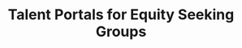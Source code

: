 ---
title: "Talent Portals for Equity Seeking Groups"
layout: post
lang: en
lang-ref: 508-equity
section: 5
category: 
  - vision
  - diversity
hero:
  image:
    src: 5.8-tx-heading.jpg
    alt: A photo of a child crossing a rainbow coloured crosswalk.
  standards:
    - ethics
blocks:
  - type: title
    label: The Idea
  - Because of the restrictions related to privacy and Talent Cloud’s cloud server environment, we were never able to launch the Indigenous Talent Portal, which was developed in collaboration with Indigenous employees and users. (See Section 1 for more information on Talent Cloud’s efforts to secure a Protected B cloud environment.)
  - During development, Talent Cloud was also approached by other departments and mandate authorities in the Government of Canada who were interested in whether or not similar platforms could be developed for Talent with Alternative Accessibility Requirements and Women in STEM. They were looking for portals optimized to advance employment opportunities for these groups, and could be used for external recruitment, internal mobility and promotional opportunities. 
  - The team feels that based on the groundwork already in place on the platform, this would be easily achievable with the right resources, and could be implemented in under a year if the existing Talent Cloud platform and team was leveraged to deliver these portals. Additional portals for other underrepresented and equity-seeking groups could also be considered.
  - type: title
    label: Intended Outcomes
  - The structural intended outcome would be to create a technology solution that facilitated the successful increase in the recruitment, mobility and promotion of underrepresented and equity-seeking groups, with the net result being a decrease in the underrepresentation of these groups in the Government of Canada and, eventually, representational equality in employment. 
  - The experiential intended outcome would be to provide an ecosystem where talent from equity-seeking groups experienced an optimal recruitment and mobility experience - one that helped each person find a strong employment fit with a user experience that was validating and emotionally positive. Outcomes would be measured in terms of the ratio of successful hires relative to the opportunities posted by departments, as well as qualitatively.
  - The development plan would be to produce these portals as part of the same platform ecosystem, ensuring that all talent groups have access to jobs that are advertised more generally (e.g. on the main Talent Cloud platform), as well as those that targeted opportunities for specific communities to which the users belong. One of the benefits of this approach is that it would increase the data available to the Government of Canada on emerging trends and points of potential intervention - such as how many women have 3 of 4 skills needed for a promotion in a STEM role or what percentage of departments have posted opportunities targeting the recruitment of people with accessibility considerations. The intention would be to collect and share this data in a way that respects privacy and a user’s right to their own data.
  - type: image
    src: 5.8-tx-hands.jpg
    alt: A photo of people's hands, placed on a tree trunk.
    route: section1
  - type: title
    label: Leveraging Talent Cloud
  - There are many prerequisites for such a system - most of which Talent Cloud already either has in place or would be in a position to establish very quickly, with the right resources. 
  - These prerequisites include (but are not limited to) technological considerations, IT security, privacy permissions, authority to operate, subject matter expertise on the team, agile development capacity, user experience design capacity, and the ability to change things (even big things) on the platform as user needs dictate. Portals designed to serve underrepresented communities must meet the needs of these groups, which are distinct and varied. These portals must also be designed to address systemic discrimination that can occur during the staffing process if they are to achieve the structural and experiential intended outcomes of the project.
  - Such portals almost certainly cannot be easily “tacked on” to existing infrastructure and designs, unless the infrastructure and designs have already been structured to be iterative and continuously improved.
  - Because the Indigenous Talent Portal is fully designed and waiting on final development and approval, it would be straightforward to launch this on the Talent Cloud platform if resources to sustain the initiative were in place. 
  - While much of the coding to support additional portals is already available through Talent Cloud, if new portals were to be developed for other equity-seeking groups (e.g. Women in STEM, Talent with Alternative Accessibility Requirements), Talent Cloud would need to hire additional employees with affiliations to each group, and to engage in a rigorous user experience design process. 
  - Each portal would require ongoing resource support. Additional portals could be scoped, as needed.
---